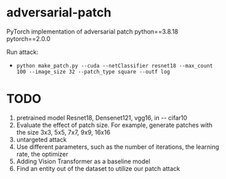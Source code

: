 # adversarial-patch
PyTorch implementation of adversarial patch 
python==3.8.18 pytorch==2.0.0

Run attack:

- `python make_patch.py --cuda --netClassifier resnet18 --max_count 100 --image_size 32 --patch_type square --outf log`


# TODO
1. pretrained model Resnet18, Densenet121, vgg16, in -- cifar10
3. Evaluate the effect of patch size. For example, generate patches with the size 3x3, 5x5, 7x7, 9x9, 16x16
4. untargeted attack
5. Use different parameters, such as the number of iterations, the learning rate, the optimizer
6. Adding Vision Transformer as a baseline model
7. Find an entity out of the dataset to utilize our patch attack